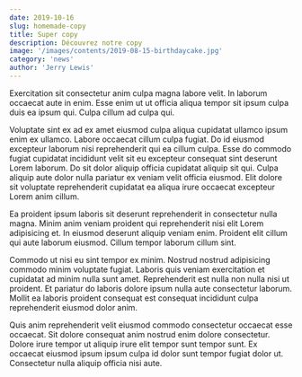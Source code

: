 ```yaml
---
date: 2019-10-16
slug: homemade-copy
title: Super copy
description: Découvrez notre copy
image: '/images/contents/2019-08-15-birthdaycake.jpg'
category: 'news'
author: 'Jerry Lewis'
---
```


Exercitation sit consectetur anim culpa magna labore velit. In laborum occaecat aute in enim. Esse enim ut ut officia aliqua tempor sit ipsum culpa duis ea ipsum qui. Culpa cillum ad culpa qui.

Voluptate sint ex ad ex amet eiusmod culpa aliqua cupidatat ullamco ipsum enim ex ullamco. Labore occaecat cillum culpa fugiat. Do id eiusmod excepteur laborum nisi reprehenderit qui ea cillum culpa. Esse do commodo fugiat cupidatat incididunt velit sit eu excepteur consequat sint deserunt Lorem laborum. Do sit dolor aliquip officia cupidatat aliquip sit qui. Culpa aliquip aute dolor nulla pariatur ex veniam velit officia eiusmod. Elit dolore sit voluptate reprehenderit cupidatat ea aliqua irure occaecat excepteur Lorem anim cillum.

Ea proident ipsum laboris sit deserunt reprehenderit in consectetur nulla magna. Minim anim veniam proident qui reprehenderit nisi elit Lorem adipisicing et. In eiusmod deserunt aliquip veniam enim. Proident elit cillum qui aute laborum eiusmod. Cillum tempor laborum cillum sint.

Commodo ut nisi eu sint tempor ex minim. Nostrud nostrud adipisicing commodo minim voluptate fugiat. Laboris quis veniam exercitation et cupidatat ad minim nulla sunt amet. Reprehenderit est nulla non nulla nisi ut proident. Et pariatur do laboris dolore ipsum nulla aute consectetur laborum. Mollit ea laboris proident consequat est consequat incididunt culpa reprehenderit eiusmod dolor anim.

Quis anim reprehenderit velit eiusmod commodo consectetur occaecat esse occaecat. Sit dolore consequat anim nostrud enim dolore consectetur. Dolore irure tempor ut aliquip irure elit tempor sunt tempor sunt. Ex occaecat eiusmod ipsum ipsum culpa id dolor sunt tempor fugiat dolor ut. Consectetur nulla aliquip officia nisi aute.
